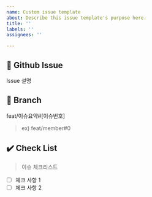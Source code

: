 ```yaml
---
name: Custom issue template
about: Describe this issue template's purpose here.
title: ''
labels: ''
assignees: ''

---
```


## 📝 Github Issue
Issue 설명

## 💫 Branch
feat/이슈요약#[이슈번호]
> ex) feat/member#0

## ✔️ Check List
> 이슈 체크리스트

- [ ] 체크 사항 1
- [ ] 체크 사항 2
